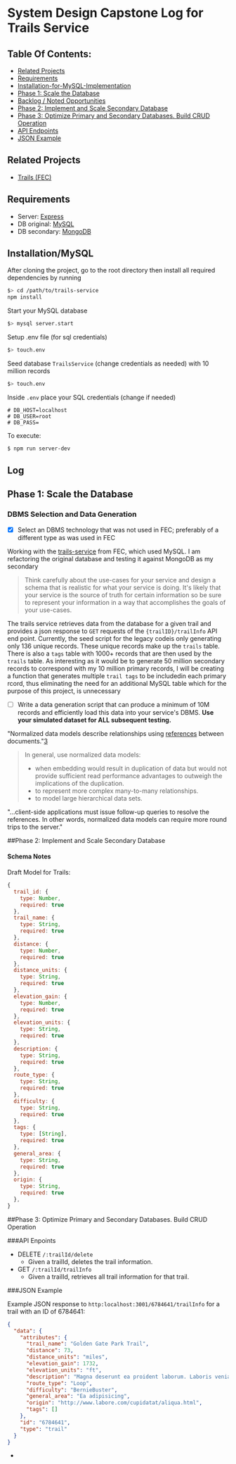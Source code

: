 # System Design Capstone Log for Trails Service

## Table Of Contents:
+ [Related Projects](#Related-Projects)
+ [Requirements](#Requirements)
+ [Installation-for-MySQL-Implementation](#Installation/MySQL)
+ [Phase 1: Scale the Database](#Phase-1:-Scale-the-Database)
+ [Backlog / Noted Opportunities](#Backlog-/-Noted-Opportunities)
+ [Phase 2: Implement and Scale Secondary Database](#Phase-2:-Implement-and-Scale-Secondary-Database)
+ [Phase 3: Optimize Primary and Secondary Databases. Build CRUD Operation](#Phase-3:-Optimize-Primary-and-Secondary-Databases.-Build-CRUD-Operation)
+ [API Endpoints](API-Endpoints)
+ [JSON Example](JSON-Example)

## Related Projects
- [Trails (FEC)](https://github.com/rpt09-scully/trail-service)

## Requirements
 - Server: [Express](http://expressjs.com/)
  - DB original: [MySQL](https://dev.mysql.com/doc/refman/5.7/en/)
  - DB secondary: [MongoDB](https://docs.mongodb.com/manual/)

## Installation/MySQL
After cloning the project, go to the root directory then install all required dependencies by running

```sh
$> cd /path/to/trails-service
npm install
```

Start your MySQL database
```sh
$> mysql server.start
```

Setup .env file (for sql credentials)
```sh
$> touch.env
```

Seed database `TrailsService` (change credentials as needed) with 10 million records
```sh
$> touch.env
```

Inside `.env` place your SQL credentials (change if needed)
```
# DB_HOST=localhost
# DB_USER=root
# DB_PASS=
```

To execute:

```sh
$ npm run server-dev
```

## Log

## Phase 1: Scale the Database

### DBMS Selection and Data Generation

- [x] Select an DBMS technology that was not used in FEC; preferably of a different type as was used in FEC

Working with the [trails-service](https://github.com/rpt09-lotus/trail-service) from FEC, which used MySQL.  I am refactoring the original database and testing it against MongoDB as my secondary

> Think carefully about the use-cases for your service and design a schema that is realistic for what your service is doing. It's likely that your service is the source of truth for certain information so be sure to represent your information in a way that accomplishes the goals of your use-cases.

The trails service retrieves data from the database for a given trail and provides a json response to `GET` requests of the `{trailID}/trailInfo` API end point. Currently, the seed script for the legacy codeis only generating only 136 unique records.  These unique records make up the `trails` table.  There is also a `tags` table with 1000+ records that are then used by the `trails` table.  As interesting as it would be to generate 50 million secondary records to correspond with my 10 million primary records, I will be creating a function that generates multiple `trail tags` to be includedin each primary rcord, thus eliminating the need for an additional MySQL table which for the purpose of this project, is unnecessary

- [ ] Write a data generation script that can produce a minimum of 10M records and efficiently load this data into your service's DBMS. **Use your simulated dataset for ALL subsequent testing.**



"Normalized data models describe relationships using [references](https://docs.mongodb.com/manual/reference/database-references/) between documents."[3]

> In general, use normalized data models:
>
> - when embedding would result in duplication of data but would not provide sufficient read performance advantages to outweigh the implications of the duplication.
> - to represent more complex many-to-many relationships.
> - to model large hierarchical data sets.

"...client-side applications must issue follow-up queries to resolve the references. In other words, normalized data models can require more round trips to the server."

##Phase 2: Implement and Scale Secondary Database
#### Schema Notes

Draft Model for Trails:

```JavaScript
{
  trail_id: {
    type: Number,
    required: true
  },
  trail_name: {
    type: String,
    required: true
  },
  distance: {
    type: Number,
    required: true
  },
  distance_units: {
    type: String,
    required: true
  },
  elevation_gain: {
    type: Number,
    required: true
  },
  elevation_units: {
    type: String,
    required: true
  },
  description: {
    type: String,
    required: true
  },
  route_type: {
    type: String,
    required: true
  },
  difficulty: {
    type: String,
    required: true
  },
  tags: {
    type: [String],
    required: true
  },
  general_area: {
    type: String,
    required: true
  },
  origin: {
    type: String,
    required: true
  },
}
```
##Phase 3: Optimize Primary and Secondary Databases. Build CRUD Operation


###API Enpoints

+ DELETE `/:trailId/delete`
  - Given a trailId, deletes the trail information.
+ GET `/:trailId/trailInfo`
  - Given a trailId, retrieves all trail information for that trail.


###JSON Example

Example JSON response to `http:localhost:3001/6784641/trailInfo` for a trail with an ID of 6784641:

```json
{
  "data": {
    "attributes": {
      "trail_name": "Golden Gate Park Trail",
      "distance": 73,
      "distance_units": "miles",
      "elevation_gain": 1732,
      "elevation_units": "ft",
      "description": "Magna deserunt ea proident laborum. Laboris veniam. Nisi aliquip sint magna.",
      "route_type": "Loop",
      "difficulty": "BernieBuster",
      "general_area": "Ea adipisicing",
      "origin": "http://www.labore.com/cupidatat/aliqua.html",
      "tags": []
    },
    "id": "6784641",
    "type": "trail"
  }
}

```

-
[1]: https://docs.mongodb.com/manual/core/data-modeling-introduction/
[2]: https://docs.mongodb.com/manual/core/data-model-design/#data-modeling-embedding
[3]: https://docs.mongodb.com/manual/core/data-model-design/#normalized-data-models
[4]: https://docs.mongodb.com/manual/reference/program/mongoimport/index.html
[5]: https://stackoverflow.com/a/44623546